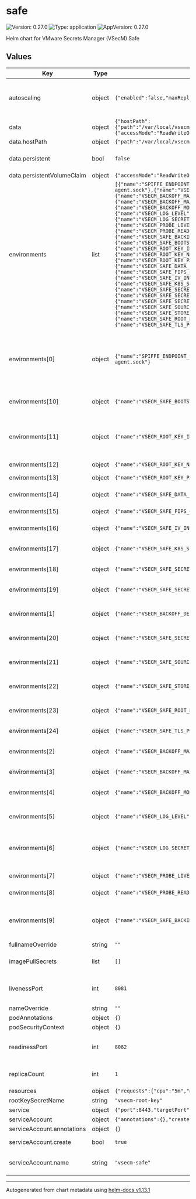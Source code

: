 # safe

![Version: 0.27.0](https://img.shields.io/badge/Version-0.27.0-informational?style=flat-square) ![Type: application](https://img.shields.io/badge/Type-application-informational?style=flat-square) ![AppVersion: 0.27.0](https://img.shields.io/badge/AppVersion-0.27.0-informational?style=flat-square)

Helm chart for VMware Secrets Manager (VSecM) Safe

## Values

| Key | Type | Default | Description |
|-----|------|---------|-------------|
| autoscaling | object | `{"enabled":false,"maxReplicas":10,"minReplicas":1,"targetCPUUtilizationPercentage":80}` | Autoscaling settings. Note that autoscaling is not supported for VSecM Safe yet. For proper operation there should always be a single VSecM Safe pod at all times. |
| data | object | `{"hostPath":{"path":"/var/local/vsecm/data"},"persistent":false,"persistentVolumeClaim":{"accessMode":"ReadWriteOnce","size":"1Gi","storageClass":""}}` | How persistence is handled. |
| data.hostPath | object | `{"path":"/var/local/vsecm/data"}` | hostPath if `persistent` is false. |
| data.persistent | bool | `false` | If `persistent` is true, a PersistentVolumeClaim is used. Otherwise, a hostPath is used. |
| data.persistentVolumeClaim | object | `{"accessMode":"ReadWriteOnce","size":"1Gi","storageClass":""}` | PVC settings (if `persistent` is true). |
| environments | list | `[{"name":"SPIFFE_ENDPOINT_SOCKET","value":"unix:///spire-agent-socket/spire-agent.sock"},{"name":"VSECM_BACKOFF_DELAY","value":"1000"},{"name":"VSECM_BACKOFF_MAX_RETRIES","value":"10"},{"name":"VSECM_BACKOFF_MAX_WAIT","value":"10000"},{"name":"VSECM_BACKOFF_MODE","value":"exponential"},{"name":"VSECM_LOG_LEVEL","value":"7"},{"name":"VSECM_LOG_SECRET_FINGERPRINTS","value":"false"},{"name":"VSECM_PROBE_LIVENESS_PORT","value":":8081"},{"name":"VSECM_PROBE_READINESS_PORT","value":":8082"},{"name":"VSECM_SAFE_BACKING_STORE","value":"file"},{"name":"VSECM_SAFE_BOOTSTRAP_TIMEOUT","value":"300000"},{"name":"VSECM_ROOT_KEY_INPUT_MODE_MANUAL","value":"false"},{"name":"VSECM_ROOT_KEY_NAME","value":"vsecm-root-key"},{"name":"VSECM_ROOT_KEY_PATH","value":"/key/key.txt"},{"name":"VSECM_SAFE_DATA_PATH","value":"/var/local/vsecm/data"},{"name":"VSECM_SAFE_FIPS_COMPLIANT","value":"false"},{"name":"VSECM_SAFE_IV_INITIALIZATION_INTERVAL","value":"50"},{"name":"VSECM_SAFE_K8S_SECRET_BUFFER_SIZE","value":"10"},{"name":"VSECM_SAFE_SECRET_BACKUP_COUNT","value":"3"},{"name":"VSECM_SAFE_SECRET_BUFFER_SIZE","value":"10"},{"name":"VSECM_SAFE_SECRET_DELETE_BUFFER_SIZE","value":"10"},{"name":"VSECM_SAFE_SOURCE_ACQUISITION_TIMEOUT","value":"10000"},{"name":"VSECM_SAFE_STORE_WORKLOAD_SECRET_AS_K8S_SECRET_PREFIX","value":"k8s:"},{"name":"VSECM_SAFE_ROOT_KEY_STORE","value":"k8s"},{"name":"VSECM_SAFE_TLS_PORT","value":":8443"}]` | See https://vsecm.com/configuration for more information about these environment variables. |
| environments[0] | object | `{"name":"SPIFFE_ENDPOINT_SOCKET","value":"unix:///spire-agent-socket/spire-agent.sock"}` | The SPIFFE endpoint socket. This is used to communicate with the SPIRE agent. If you change this, you will need to change the associated volumeMount in the Deployment.yaml too. The name of the socket should match spireAgent.socketName in values.yaml of the SPIRE chart. |
| environments[10] | object | `{"name":"VSECM_SAFE_BOOTSTRAP_TIMEOUT","value":"300000"}` | The interval (in milliseconds) that the VSecM Safe will wait during bootstrapping before it bails out. |
| environments[11] | object | `{"name":"VSECM_ROOT_KEY_INPUT_MODE_MANUAL","value":"false"}` | Whether to automatically generate root cryptographic material or expect it to be provided through VSecM Sentinel CLI by the operator. If set to "false", VSecM Safe will automatically generate the root keys, which will make the operator's life easier. |
| environments[12] | object | `{"name":"VSECM_ROOT_KEY_NAME","value":"vsecm-root-key"}` | The name of the VSecM Root Key Secret. |
| environments[13] | object | `{"name":"VSECM_ROOT_KEY_PATH","value":"/key/key.txt"}` | The path where the VSecM Root Key will be mounted. |
| environments[14] | object | `{"name":"VSECM_SAFE_DATA_PATH","value":"/var/local/vsecm/data"}` | The path where the VSecM Safe will store its data (if the backing store is "file"). |
| environments[15] | object | `{"name":"VSECM_SAFE_FIPS_COMPLIANT","value":"false"}` | Should VSecM Safe use FIPS-compliant encryption? |
| environments[16] | object | `{"name":"VSECM_SAFE_IV_INITIALIZATION_INTERVAL","value":"50"}` | The IV initialization interval (in milliseconds) for the VSecM Safe. |
| environments[17] | object | `{"name":"VSECM_SAFE_K8S_SECRET_BUFFER_SIZE","value":"10"}` | The number of secrets VSecM Safe can buffer before blocking further operations until the buffer has space. |
| environments[18] | object | `{"name":"VSECM_SAFE_SECRET_BACKUP_COUNT","value":"3"}` | How many versions of older secrets should be kept. |
| environments[19] | object | `{"name":"VSECM_SAFE_SECRET_BUFFER_SIZE","value":"10"}` | The number of secrets VSecM Safe can buffer before blocking further operations until the buffer has space. |
| environments[1] | object | `{"name":"VSECM_BACKOFF_DELAY","value":"1000"}` | The interval between retries (in milliseconds) for the default backoff strategy. |
| environments[20] | object | `{"name":"VSECM_SAFE_SECRET_DELETE_BUFFER_SIZE","value":"10"}` | The number of secrets VSecM Safe can buffer before blocking further operations until the buffer has space. |
| environments[21] | object | `{"name":"VSECM_SAFE_SOURCE_ACQUISITION_TIMEOUT","value":"10000"}` | The timeout (in milliseconds) for the VSecM Safe to acquire a source. After this timeout, the VSecM Safe will bail out. |
| environments[22] | object | `{"name":"VSECM_SAFE_STORE_WORKLOAD_SECRET_AS_K8S_SECRET_PREFIX","value":"k8s:"}` | The prefix to use for the workload names, when storing workload secrets as Kubernetes secrets. |
| environments[23] | object | `{"name":"VSECM_SAFE_ROOT_KEY_STORE","value":"k8s"}` | The place where the VSecM Safe will store its root key. The only possible value is "k8s" at the moment. |
| environments[24] | object | `{"name":"VSECM_SAFE_TLS_PORT","value":":8443"}` | The port that the VSecM Safe will listen on. |
| environments[2] | object | `{"name":"VSECM_BACKOFF_MAX_RETRIES","value":"10"}` | The maximum number of retries for the default backoff strategy before it gives up. |
| environments[3] | object | `{"name":"VSECM_BACKOFF_MAX_WAIT","value":"10000"}` | The maximum wait time (in milliseconds) for the default backoff strategy. |
| environments[4] | object | `{"name":"VSECM_BACKOFF_MODE","value":"exponential"}` | The backoff mode. The default is "exponential". Allowed values: "exponential", "linear" |
| environments[5] | object | `{"name":"VSECM_LOG_LEVEL","value":"7"}` | The log level. 0: Logs are off (only audit events will be logged) 7: TRACE level logging (maximum verbosity). |
| environments[6] | object | `{"name":"VSECM_LOG_SECRET_FINGERPRINTS","value":"false"}` | Useful for debugging. This will log cryptographic fingerprints of secrets without revealing the secret itself. It is recommended to keep this "false" in production. |
| environments[7] | object | `{"name":"VSECM_PROBE_LIVENESS_PORT","value":":8081"}` | The port that the liveness probe listens on. |
| environments[8] | object | `{"name":"VSECM_PROBE_READINESS_PORT","value":":8082"}` | The port that the readiness probe listens on. |
| environments[9] | object | `{"name":"VSECM_SAFE_BACKING_STORE","value":"file"}` | The backing store for VSecM Safe. Possible values are: "memory", "file", "aws-secret", "azure-secret", "gcp-secret", "k8s". Currently, only "memory" and "file" are supported. |
| fullnameOverride | string | `""` | The fullname override of the chart. |
| imagePullSecrets | list | `[]` | Override it with an image pull secret that you need as follows: imagePullSecrets:  - name: my-registry-secret |
| livenessPort | int | `8081` | The port that the liveness probe listens on. `environments.VSECM_PROBE_LIVENESS_PORT` should match this value. |
| nameOverride | string | `""` | The name override of the chart. |
| podAnnotations | object | `{}` | Additional pod annotations. |
| podSecurityContext | object | `{}` | Pod security context overrides. |
| readinessPort | int | `8082` | The port that the readiness probe listens on. `environments.VSECM_PROBE_READINESS_PORT` should match this value. |
| replicaCount | int | `1` | Number of replicas to deploy. Note that values greater than 1 are not supported yet. |
| resources | object | `{"requests":{"cpu":"5m","memory":"20Mi"}}` | Resource limits and requests. |
| rootKeySecretName | string | `"vsecm-root-key"` | The name of the root key secret. |
| service | object | `{"port":8443,"targetPort":8443,"type":"ClusterIP"}` | Service settings. |
| serviceAccount | object | `{"annotations":{},"create":true,"name":"vsecm-safe"}` | The service account to use. |
| serviceAccount.annotations | object | `{}` | Annotations to add to the service account |
| serviceAccount.create | bool | `true` | Specifies whether a service account should be created |
| serviceAccount.name | string | `"vsecm-safe"` | The name of the service account to use. If not set and create is true, a name is generated using the fullname template |

----------------------------------------------
Autogenerated from chart metadata using [helm-docs v1.13.1](https://github.com/norwoodj/helm-docs/releases/v1.13.1)

